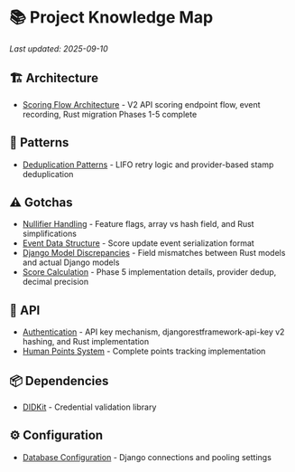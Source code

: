 # 📚 Project Knowledge Map

*Last updated: 2025-09-10*

## 🏗️ Architecture

- [Scoring Flow Architecture](architecture/scoring_flow.md) - V2 API scoring endpoint flow, event recording, Rust migration Phases 1-5 complete

## 🎨 Patterns

- [Deduplication Patterns](patterns/deduplication.md) - LIFO retry logic and provider-based stamp deduplication

## ⚠️ Gotchas

- [Nullifier Handling](gotchas/nullifier_handling.md) - Feature flags, array vs hash field, and Rust simplifications
- [Event Data Structure](gotchas/event_data_structure.md) - Score update event serialization format
- [Django Model Discrepancies](gotchas/django_model_discrepancies.md) - Field mismatches between Rust models and actual Django models
- [Score Calculation](gotchas/score_calculation.md) - Phase 5 implementation details, provider dedup, decimal precision

## 🔌 API

- [Authentication](api/authentication.md) - API key mechanism, djangorestframework-api-key v2 hashing, and Rust implementation
- [Human Points System](api/human_points.md) - Complete points tracking implementation

## 📦 Dependencies

- [DIDKit](dependencies/didkit.md) - Credential validation library

## ⚙️ Configuration

- [Database Configuration](config/database.md) - Django connections and pooling settings